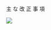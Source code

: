 主 な 改 正 事 項

![](https://www.nta.go.jp/tmp/0d46f9df-f200-4d09-9d51-1bc59a5a1398/images/288d548f6fae8db995e5160c6d1f2314ddcf5f246491d2c4ccf38996f168135b.jpg)